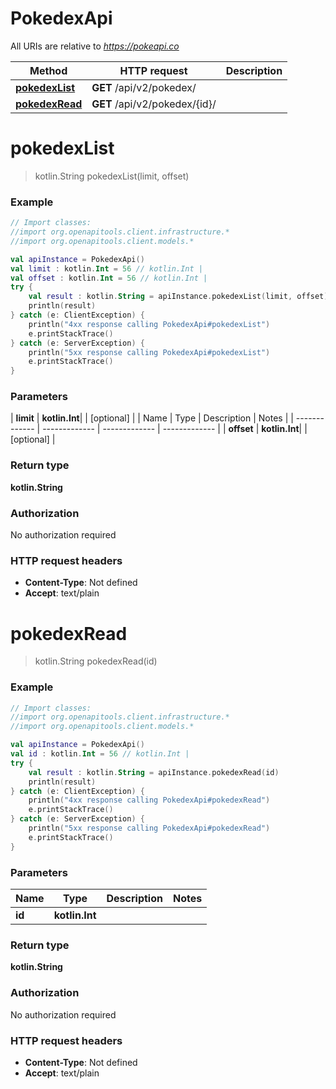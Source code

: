 # PokedexApi

All URIs are relative to *https://pokeapi.co*

| Method | HTTP request | Description |
| ------------- | ------------- | ------------- |
| [**pokedexList**](PokedexApi.md#pokedexList) | **GET** /api/v2/pokedex/ |  |
| [**pokedexRead**](PokedexApi.md#pokedexRead) | **GET** /api/v2/pokedex/{id}/ |  |


<a id="pokedexList"></a>
# **pokedexList**
> kotlin.String pokedexList(limit, offset)



### Example
```kotlin
// Import classes:
//import org.openapitools.client.infrastructure.*
//import org.openapitools.client.models.*

val apiInstance = PokedexApi()
val limit : kotlin.Int = 56 // kotlin.Int | 
val offset : kotlin.Int = 56 // kotlin.Int | 
try {
    val result : kotlin.String = apiInstance.pokedexList(limit, offset)
    println(result)
} catch (e: ClientException) {
    println("4xx response calling PokedexApi#pokedexList")
    e.printStackTrace()
} catch (e: ServerException) {
    println("5xx response calling PokedexApi#pokedexList")
    e.printStackTrace()
}
```

### Parameters
| **limit** | **kotlin.Int**|  | [optional] |
| Name | Type | Description  | Notes |
| ------------- | ------------- | ------------- | ------------- |
| **offset** | **kotlin.Int**|  | [optional] |

### Return type

**kotlin.String**

### Authorization

No authorization required

### HTTP request headers

 - **Content-Type**: Not defined
 - **Accept**: text/plain

<a id="pokedexRead"></a>
# **pokedexRead**
> kotlin.String pokedexRead(id)



### Example
```kotlin
// Import classes:
//import org.openapitools.client.infrastructure.*
//import org.openapitools.client.models.*

val apiInstance = PokedexApi()
val id : kotlin.Int = 56 // kotlin.Int | 
try {
    val result : kotlin.String = apiInstance.pokedexRead(id)
    println(result)
} catch (e: ClientException) {
    println("4xx response calling PokedexApi#pokedexRead")
    e.printStackTrace()
} catch (e: ServerException) {
    println("5xx response calling PokedexApi#pokedexRead")
    e.printStackTrace()
}
```

### Parameters
| Name | Type | Description  | Notes |
| ------------- | ------------- | ------------- | ------------- |
| **id** | **kotlin.Int**|  | |

### Return type

**kotlin.String**

### Authorization

No authorization required

### HTTP request headers

 - **Content-Type**: Not defined
 - **Accept**: text/plain

